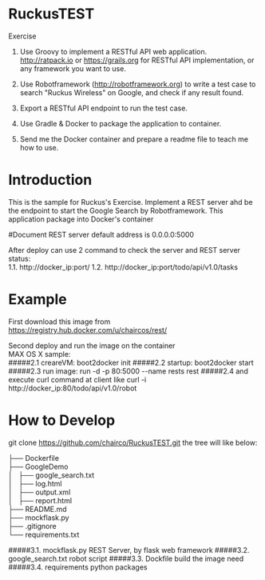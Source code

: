 # RuckusTEST
Exercise

1. Use Groovy to implement a RESTful API web application.
http://ratpack.io or https://grails.org for RESTful API implementation, or any framework you want to use.

2. Use Robotframework (http://robotframework.org) to write a test case to search "Ruckus Wireless" on Google, and check if any result found.

3. Export a RESTful API endpoint to run the test case.

4. Use Gradle & Docker to package the application to container.

5. Send me the Docker container and prepare a readme file to teach me how to use.

# Introduction
This is the sample for Ruckus's Exercise.
Implement a REST server ahd be the endpoint to start the Google Search by Robotframework.
This application package into Docker's container

#Document
REST server default address is 0.0.0.0:5000

After deploy can use 2 command to check the server and REST server status: </br>
1.1. http://docker_ip:port/ 
1.2. http://docker_ip:port/todo/api/v1.0/tasks

# Example
First download this image from 
https://registry.hub.docker.com/u/chaircos/rest/ </br>

Second deploy and run the image on the container </br>
MAX OS X sample: </br>
#####2.1 creareVM: boot2docker init
#####2.2 startup: boot2docker start
#####2.3 run image: run -d -p 80:5000 --name rests rest
#####2.4 and execute curl command at client like curl -i http://docker_ip:80/todo/api/v1.0/robot

# How to Develop
git clone https://github.com/chairco/RuckusTEST.git
the tree will like below:</br>

├── Dockerfile </br>
├── GoogleDemo </br>
│   ├── google_search.txt </br>
│   ├── log.html </br>
│   ├── output.xml </br>
│   ├── report.html </br>
├── README.md </br>
├── mockflask.py </br>
├── .gitignore </br>
└── requirements.txt </br>

#####3.1. mockflask.py
   REST Server, by flask web framework
#####3.2. google_search.txt
   robot script
#####3.3. Dockfile
   build the image need
#####3.4. requirements
   python packages


